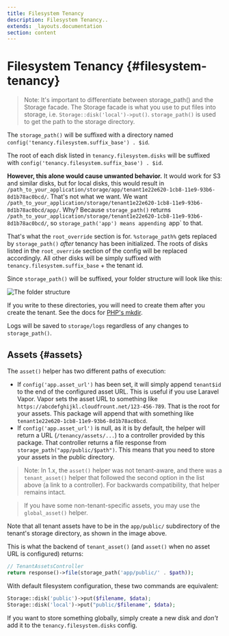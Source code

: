 ```yaml
---
title: Filesystem Tenancy
description: Filesystem Tenancy..
extends: _layouts.documentation
section: content
---
```


# Filesystem Tenancy {#filesystem-tenancy}

> Note: It's important to differentiate between storage_path() and the Storage facade. The Storage facade is what you use to put files into storage, i.e. `Storage::disk('local')->put()`.  `storage_path()` is used to get the path to the storage directory.

The `storage_path()` will be suffixed with a directory named `config('tenancy.filesystem.suffix_base') . $id`.

The root of each disk listed in `tenancy.filesystem.disks` will be suffixed with `config('tenancy.filesystem.suffix_base') . $id`.

**However, this alone would cause unwanted behavior.** It would work for S3 and similar disks, but for local disks, this would result in `/path_to_your_application/storage/app/tenant1e22e620-1cb8-11e9-93b6-8d1b78ac0bcd/`. That's not what we want. We want `/path_to_your_application/storage/tenant1e22e620-1cb8-11e9-93b6-8d1b78ac0bcd/app/`. Why? Because `storage_path()` returns `/path_to_your_application/storage/tenant1e22e620-1cb8-11e9-93b6-8d1b78ac0bcd/`, so `storage_path('app') means appending `app` to that.

That's what the `root_override` section is for. `%storage_path%` gets replaced by `storage_path()` *after* tenancy has been initialized. The roots of disks listed in the `root_override` section of the config will be replaced accordingly. All other disks will be simply suffixed with `tenancy.filesystem.suffix_base` + the tenant id.

Since `storage_path()` will be suffixed, your folder structure will look like this:

![The folder structure](https://i.imgur.com/GAXQOnN.png)

If you write to these directories, you will need to create them after you create the tenant. See the docs for [PHP's mkdir](http://php.net/function.mkdir).

Logs will be saved to `storage/logs` regardless of any changes to `storage_path()`.

## Assets {#assets}

The `asset()` helper has two different paths of execution:

- If `config('app.asset_url')` has been set, it will simply append `tenant$id` to the end of the configured asset URL. This is useful if you use Laravel Vapor. Vapor sets the asset URL to something like `https://abcdefghijkl.cloudfrount.net/123-456-789`. That is the root for your assets. This package will append that with something like `tenant1e22e620-1cb8-11e9-93b6-8d1b78ac0bcd`.
- If `config('app.asset_url')` is null, as it is by default, the helper will return a URL (`/tenancy/assets/...`) to a controller provided by this package. That controller returns a file response from `storage_path("app/public/$path")`. This means that you need to store your assets in the public directory.

> Note: In 1.x, the `asset()` helper was not tenant-aware, and there was a `tenant_asset()` helper that followed the second option in the list above (a link to a controller). For backwards compatibility, that helper remains intact.

> If you have some non-tenant-specific assets, you may use the `global_asset()` helper.

Note that all tenant assets have to be in the `app/public/` subdirectory of the tenant's storage directory, as shown in the image above.

This is what the backend of `tenant_asset()` (and `asset()` when no asset URL is configured) returns:
```php
// TenantAssetsController
return response()->file(storage_path('app/public/' . $path));
```

With default filesystem configuration, these two commands are equivalent:

```php
Storage::disk('public')->put($filename, $data);
Storage::disk('local')->put("public/$filename", $data);
```

If you want to store something globally, simply create a new disk and *don't* add it to the `tenancy.filesystem.disks` config.
